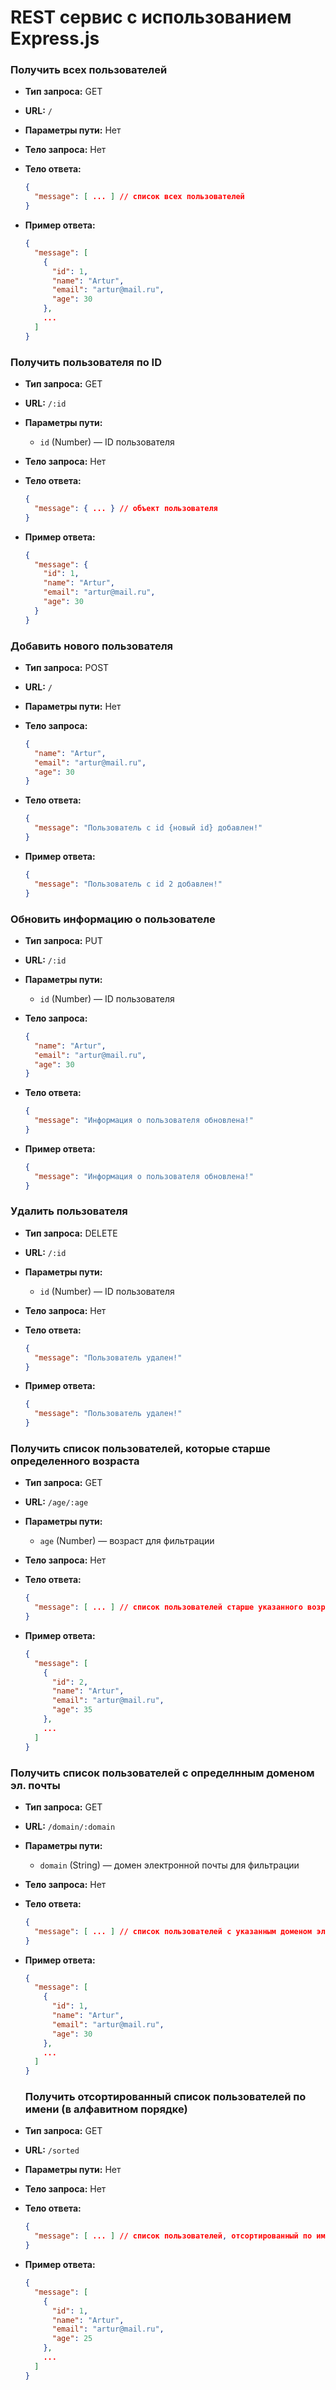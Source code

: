 # REST сервис с использованием Express.js

### Получить всех пользователей
- **Тип запроса:** GET
- **URL:** `/`
- **Параметры пути:** Нет
- **Тело запроса:** Нет
- **Тело ответа:**
  ```json
  {
    "message": [ ... ] // список всех пользователей
  }
  ```

- **Пример ответа:**
  ```json
  {
    "message": [
      {
        "id": 1,
        "name": "Artur",
        "email": "artur@mail.ru",
        "age": 30
      },
      ...
    ]
  }
  ```



### Получить пользователя по ID

- **Тип запроса:** GET
- **URL:** `/:id`
- **Параметры пути:**
  - `id` (Number) — ID пользователя
- **Тело запроса:** Нет
- **Тело ответа:**
  ```json
  {
    "message": { ... } // объект пользователя
  }
  ```

- **Пример ответа:**
  ```json
  {
    "message": {
      "id": 1,
      "name": "Artur",
      "email": "artur@mail.ru",
      "age": 30
    }
  }
  ```

### Добавить нового пользователя 

- **Тип запроса:** POST
- **URL:** `/`
- **Параметры пути:** Нет
- **Тело запроса:**
  ```json
  {
    "name": "Artur",
    "email": "artur@mail.ru",
    "age": 30
  }
  ```
- **Тело ответа:**
  ```json
  {
    "message": "Пользователь с id {новый id} добавлен!"
  }
  ```

- **Пример ответа:**
  ```json
  {
    "message": "Пользователь с id 2 добавлен!"
  }
  ```

### Обновить информацию о пользователе

- **Тип запроса:** PUT
- **URL:** `/:id`
- **Параметры пути:**
  - `id` (Number) — ID пользователя
- **Тело запроса:**
  ```json
  {
    "name": "Artur",
    "email": "artur@mail.ru",
    "age": 30
  }
  ```
- **Тело ответа:**
  ```json
  {
    "message": "Информация о пользователя обновлена!"
  }
  ```

- **Пример ответа:**
  ```json
  {
    "message": "Информация о пользователя обновлена!"
  }
  ```

### Удалить пользователя

- **Тип запроса:** DELETE
- **URL:** `/:id`
- **Параметры пути:**
  - `id` (Number) — ID пользователя
- **Тело запроса:** Нет
- **Тело ответа:**
  ```json
  {
    "message": "Пользователь удален!"
  }
  ```

- **Пример ответа:**
  ```json
  {
    "message": "Пользователь удален!"
  }
  ```

### Получить список пользователей, которые старше определенного возраста

- **Тип запроса:** GET
- **URL:** `/age/:age`
- **Параметры пути:**
  - `age` (Number) — возраст для фильтрации
- **Тело запроса:** Нет
- **Тело ответа:**
  ```json
  {
    "message": [ ... ] // список пользователей старше указанного возраста
  }
  ```

- **Пример ответа:**
  ```json
  {
    "message": [
      {
        "id": 2,
        "name": "Artur",
        "email": "artur@mail.ru",
        "age": 35
      },
      ...
    ]
  }
  ```

### Получить список пользователей с определнным доменом эл. почты

- **Тип запроса:** GET
- **URL:** `/domain/:domain`
- **Параметры пути:**
  - `domain` (String) — домен электронной почты для фильтрации
- **Тело запроса:** Нет
- **Тело ответа:**
  ```json
  {
    "message": [ ... ] // список пользователей с указанным доменом электронной почты
  }
  ```

- **Пример ответа:**
  ```json
  {
    "message": [
      {
        "id": 1,
        "name": "Artur",
        "email": "artur@mail.ru",
        "age": 30
      },
      ...
    ]
  }
  ```
  
  ### Получить отсортированный список пользователей по имени (в алфавитном порядке)

- **Тип запроса:** GET
- **URL:** `/sorted`
- **Параметры пути:** Нет
- **Тело запроса:** Нет
- **Тело ответа:**
  ```json
  {
    "message": [ ... ] // список пользователей, отсортированный по имени
  }
  ```

- **Пример ответа:**
  ```json
  {
    "message": [
      {
        "id": 1,
        "name": "Artur",
        "email": "artur@mail.ru",
        "age": 25
      },
      ...
    ]
  }
  ```